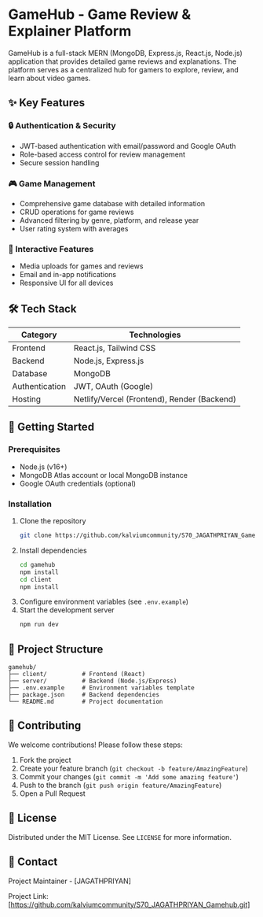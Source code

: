 # GameHub - Game Review & Explainer Platform

GameHub is a full-stack MERN (MongoDB, Express.js, React.js, Node.js) application that provides detailed game reviews and explanations. The platform serves as a centralized hub for gamers to explore, review, and learn about video games.

## ✨ Key Features

### 🔒 Authentication & Security
- JWT-based authentication with email/password and Google OAuth
- Role-based access control for review management
- Secure session handling

### 🎮 Game Management
- Comprehensive game database with detailed information
- CRUD operations for game reviews
- Advanced filtering by genre, platform, and release year
- User rating system with averages

### 📱 Interactive Features
- Media uploads for games and reviews
- Email and in-app notifications
- Responsive UI for all devices

## 🛠️ Tech Stack

| Category       | Technologies                          |
|----------------|---------------------------------------|
| Frontend       | React.js, Tailwind CSS                |
| Backend        | Node.js, Express.js                   |
| Database       | MongoDB                               |
| Authentication | JWT, OAuth (Google)                   |
| Hosting        | Netlify/Vercel (Frontend), Render (Backend) |

## 🚀 Getting Started

### Prerequisites
- Node.js (v16+)
- MongoDB Atlas account or local MongoDB instance
- Google OAuth credentials (optional)

### Installation
1. Clone the repository
   ```bash
   git clone https://github.com/kalviumcommunity/S70_JAGATHPRIYAN_Gamehub.git
   ```
2. Install dependencies
   ```bash
   cd gamehub
   npm install
   cd client
   npm install
   ```
3. Configure environment variables (see `.env.example`)
4. Start the development server
   ```bash
   npm run dev
   ```

## 📂 Project Structure

```
gamehub/
├── client/          # Frontend (React)
├── server/          # Backend (Node.js/Express)
├── .env.example     # Environment variables template
├── package.json     # Backend dependencies
└── README.md        # Project documentation
```

## 🤝 Contributing

We welcome contributions! Please follow these steps:
1. Fork the project
2. Create your feature branch (`git checkout -b feature/AmazingFeature`)
3. Commit your changes (`git commit -m 'Add some amazing feature'`)
4. Push to the branch (`git push origin feature/AmazingFeature`)
5. Open a Pull Request

## 📜 License

Distributed under the MIT License. See `LICENSE` for more information.

## 📧 Contact

Project Maintainer - [JAGATHPRIYAN]

Project Link: [https://github.com/kalviumcommunity/S70_JAGATHPRIYAN_Gamehub.git]
